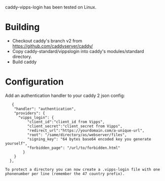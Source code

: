 caddy-vipps-login has been tested on Linux.

# Building

* Checkout caddy's branch v2 from https://github.com/caddyserver/caddy/
* Copy caddy-standard/vippslogin into caddy's modules/standard directory.
* Build caddy

# Configuration

Add an authentication handler to your caddy 2 json config:

```
   {
	"handler": "authentication",
	"providers": {
	  "vipps_login": {
		  "client_id":"client_id from Vipps",
		  "client_secret":"client_secret from Vipps",
		  "redirect_url":"https://yourdomain.com/a-unique-url",
		  "root": "/same/directory/as/webserver/files",
		  "signing_key": "64 bytes base64 encoded key you generate yourself",
		  "forbidden_page": "/url/to/forbidden.html"
		}
	}
  },

To protect a directory you can now create a .vipps-login file with one phonenumber per line (remember the 47 country prefix).

